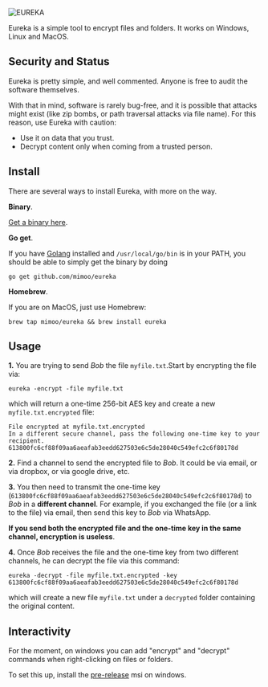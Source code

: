 ![EUREKA](https://i.imgur.com/qSscFjx.png)

Eureka is a simple tool to encrypt files and folders. It works on Windows, Linux and MacOS.

## Security and Status

Eureka is pretty simple, and well commented. Anyone is free to audit the software themselves.

With that in mind, software is rarely bug-free, and it is possible that attacks might exist (like zip bombs, or path traversal attacks via file name). For this reason, use Eureka with caution: 

* Use it on data that you trust. 
* Decrypt content only when coming from a trusted person.

## Install

There are several ways to install Eureka, with more on the way.

**Binary**.

[Get a binary here](https://github.com/mimoo/eureka/releases/tag/1.0).

**Go get**.

If you have [Golang](https://golang.org/) installed and `/usr/local/go/bin` is in your PATH, you should be able to simply get the binary by doing

```
go get github.com/mimoo/eureka
```

**Homebrew**.

If you are on MacOS, just use Homebrew:

```
brew tap mimoo/eureka && brew install eureka
```

## Usage

**1.** You are trying to send *Bob* the file `myfile.txt`.Start by encrypting the file via:

```
eureka -encrypt -file myfile.txt
```

which will return a one-time 256-bit AES key and create a new `myfile.txt.encrypted` file:

```
File encrypted at myfile.txt.encrypted
In a different secure channel, pass the following one-time key to your recipient.
613800fc6cf88f09aa6aeafab3eedd627503e6c5de28040c549efc2c6f80178d
```

**2.** Find a channel to send the encrypted file to *Bob*. It could be via email, or via dropbox, or via google drive, etc.

**3.** You then need to transmit the one-time key (`613800fc6cf88f09aa6aeafab3eedd627503e6c5de28040c549efc2c6f80178d`) to *Bob* in a **different channel**. For example, if you exchanged the file (or a link to the file) via email, then send this key to *Bob* via WhatsApp. 

**If you send both the encrypted file and the one-time key in the same channel, encryption is useless**.

**4.** Once *Bob* receives the file and the one-time key from two different channels, he can decrypt the file via this command:

```
eureka -decrypt -file myfile.txt.encrypted -key 613800fc6cf88f09aa6aeafab3eedd627503e6c5de28040c549efc2c6f80178d
```

which will create a new file `myfile.txt` under a `decrypted` folder containing the original content.

## Interactivity

For the moment, on windows you can add "encrypt" and "decrypt" commands when right-clicking on files or folders.

To set this up, install the [pre-release](https://github.com/mimoo/eureka/releases/tag/2.0) msi on windows.
